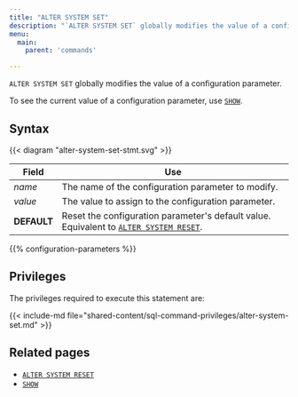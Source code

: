 ```yaml
---
title: "ALTER SYSTEM SET"
description: "`ALTER SYSTEM SET` globally modifies the value of a configuration parameter."
menu:
  main:
    parent: 'commands'

---
```


`ALTER SYSTEM SET` globally modifies the value of a configuration parameter.

To see the current value of a configuration parameter, use [`SHOW`](../show).

## Syntax

{{< diagram "alter-system-set-stmt.svg" >}}

Field                   | Use
------------------------|-----
_name_                  | The name of the configuration parameter to modify.
_value_                 | The value to assign to the configuration parameter.
**DEFAULT**             | Reset the configuration parameter's default value. Equivalent to [`ALTER SYSTEM RESET`](../alter-system-reset).

{{% configuration-parameters %}}

## Privileges

The privileges required to execute this statement are:

{{< include-md
file="shared-content/sql-command-privileges/alter-system-set.md" >}}

## Related pages

- [`ALTER SYSTEM RESET`](../alter-system-reset)
- [`SHOW`](../show)
